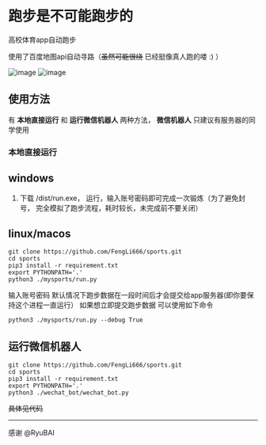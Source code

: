# 跑步是不可能跑步的
高校体育app自动跑步

使用了百度地图api自动寻路（~~虽然可能很绕~~ 已经挺像真人跑的喽 :) ）

![image](https://user-images.githubusercontent.com/19814411/47697310-6929c780-dc45-11e8-92eb-88f9f7b6368d.png)
![image](https://user-images.githubusercontent.com/19814411/47573220-55ddda00-d96f-11e8-85e6-5db1e790ed33.png)


## 使用方法

有 **本地直接运行** 和 **运行微信机器人** 两种方法， **微信机器人** 只建议有服务器的同学使用

### 本地直接运行

## windows
1. 下载 /dist/run.exe， 运行，输入账号密码即可完成一次锻炼（为了避免封号， 完全模拟了跑步流程，耗时较长，未完成前不要关闭）

## linux/macos
```
git clone https://github.com/FengLi666/sports.git
cd sports
pip3 install -r requirement.txt
export PYTHONPATH='.'
python3 ./mysports/run.py

```
输入账号密码
默认情况下跑步数据在一段时间后才会提交给app服务器(即你要保持这个进程一直运行）
如果想立即提交跑步数据
可以使用如下命令
```
python3 ./mysports/run.py --debug True
```

## 运行微信机器人
```
git clone https://github.com/FengLi666/sports.git
cd sports
pip3 install -r requirement.txt
export PYTHONPATH='.'
python3 ./wechat_bot/wechat_bot.py
```
~~具体见代码~~

---

感谢 @RyuBAI 
